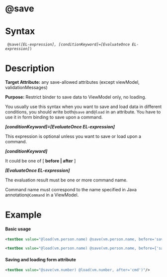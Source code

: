 # @save

Syntax
======

` @save(`*`[EL-expression], [conditionKeyword]=[EvaluateOnce EL-expression]`*`) `

Description
===========

**Target Attribute:** any save-allowed attributes (except viewModel, validationMessages)

**Purpose:** Restrict binder to save data to ViewModel only, no loading.

You usually use this syntax when you want to save and load data in different conditions, you should write both`@save` and`@load` in an attribute. You have to use it in form binding to save upon a command.

***[conditionKeyword]=[EvaluateOnce EL-expression]***

This expression is optional unless you want to save or load upon a command.

***[conditionKeyword]***

It could be one of [ **before | after** ]

***[EvaluateOnce EL-expression]***

The evaluation result must be one or more command name.

Command name must correspond to the name specified in Java annotation`@Command` in a ViewModel.

Example
=======

#### Basic usage
```xml
<textbox value="@load(vm.person.name) @save(vm.person.name, before='save')"/>

<textbox value="@load(vm.person.name) @save(vm.person.name, before={'save', 'update'})"/>
```

#### Saving and loading form attribute
```xml
<textbox value="@save(vm.number) @load(vm.number, after='cmd')"/>
```
